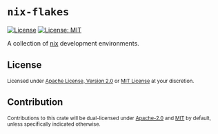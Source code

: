 <div align="left">
  <h1><code>nix-flakes</code></h1>
</div>

[![License](https://img.shields.io/badge/License-Apache%202.0-blue.svg)][License-Apache]
[![License: MIT](https://img.shields.io/badge/License-MIT-yellow.svg)][License-MIT]

A collection of <a href="https://nixos.wiki/wiki/Flakes/">nix</a> development environments.

## License

<sup>
Licensed under <a href="LICENSE-APACHE">Apache License, Version 2.0</a> or <a href="LICENSE-MIT">MIT License</a> at your discretion.
</sup>

## Contribution

<sup>
Contributions to this crate will be dual-licensed under <a href="LICENSE-APACHE">Apache-2.0</a> and <a href="LICENSE-MIT">MIT</a> by default, unless specifically indicated otherwise.
</sup>

[License-Apache]: https://opensource.org/licenses/Apache-2.0
[License-MIT]: https://opensource.org/licenses/MIT
